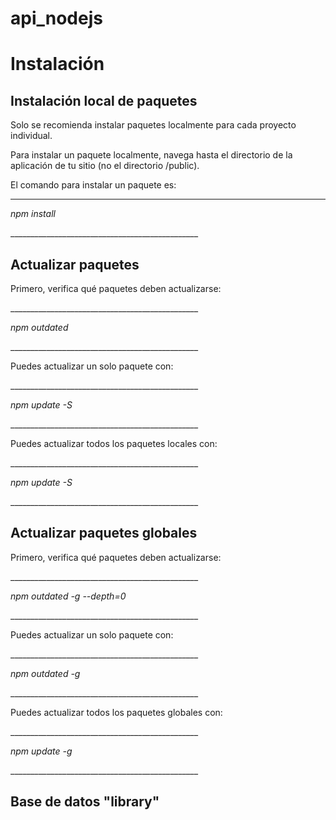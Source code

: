 # api_nodejs
<h1>Instalación</h1>
<h2>Instalación local de paquetes</h2>
<p>Solo se recomienda instalar paquetes localmente para cada proyecto individual.</p>

<p>Para instalar un paquete localmente, navega hasta el directorio de la aplicación de tu sitio (no el directorio /public). 

El comando para instalar un paquete es:</p>
_______________________________________________
<p><i>npm install</i></p>
_______________________________________________


<h2>Actualizar paquetes</h2>
<p>Primero, verifica qué paquetes deben actualizarse:</p>
_______________________________________________
<p><i>npm outdated</i></p>
_______________________________________________


<p>Puedes actualizar un solo paquete con:</p>
_______________________________________________
<p><i>npm update -S <package_name></i></p>
_______________________________________________
  
  
<p>Puedes actualizar todos los paquetes locales con:</p>
_______________________________________________
<p><i>npm update -S</i></p>
_______________________________________________



<h2>Actualizar paquetes globales</h2>
<p>Primero, verifica qué paquetes deben actualizarse:</p>
_______________________________________________
<p><i>npm outdated -g --depth=0</i></p>
_______________________________________________


<p>Puedes actualizar un solo paquete con:</p>
_______________________________________________
<p><i>npm outdated -g <package_name></i></p>
_______________________________________________
  
  
<p>Puedes actualizar todos los paquetes globales con:</p>
_______________________________________________
<p><i>npm update -g</i></p>
_______________________________________________



<h2>Base de datos "library"</h2>


